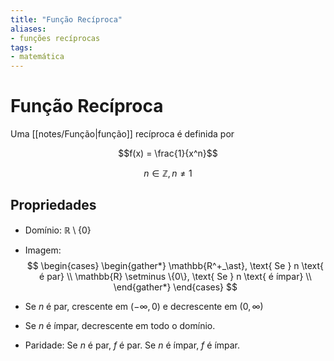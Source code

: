 ```yaml
---
title: "Função Recíproca"
aliases:
- funções recíprocas
tags:
- matemática
---
```

# Função Recíproca

Uma [[notes/Função|função]] recíproca é definida por

$$f(x) = \frac{1}{x^n}$$

$$n \in \mathbb{Z}, n \neq 1$$

## Propriedades

- Domínio: $\mathbb{R} \setminus \{0\}$

- Imagem:
$$
\begin{cases}
\begin{gather*}
\mathbb{R^+_\ast}, \text{ Se } n \text{ é par} \\
\mathbb{R} \setminus \{0\}, \text{ Se } n \text{ é ímpar} \\
\end{gather*}
\end{cases}
$$

- Se $n$ é par, crescente em $(-\infty, 0)$ e decrescente em $(0, \infty)$
- Se $n$ é ímpar, decrescente em todo o domínio.
- Paridade: Se $n$ é par, $f$ é par. Se $n$ é ímpar, $f$ é ímpar.